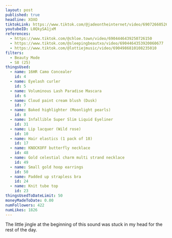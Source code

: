 ```yaml
---
layout: post
published: true
headline: XOXO
tiktokLink: https://www.tiktok.com/@jadeontheinternet/video/6907266052640492805
youtubeID: L0QkySA1jxM
references:
  - https://www.tiktok.com/@chloe.town/video/6904446439250726150
  - https://www.tiktok.com/@sleepingbeautxo/video/6904464353920060677
  - https://www.tiktok.com/@lottiejmusic/video/6904986810108235010
filters:
  - Beauty Mode
  - S8 (25)
thingsUsed:
  - name: 16HR Camo Concealer
    id: 4
  - name: Eyelash curler
    id: 5
  - name: Voluminous Lash Paradise Mascara
    id: 6
  - name: Cloud paint cream blush (Dusk)
    id: 7
  - name: Baked highlighter (Moonlight pearls)
    id: 8
  - name: Infallible Super Slim Liquid Eyeliner
    id: 31
  - name: Lip lacquer (Wild rose)
    id: 10
  - name: Hair elastics (1 pack of 18)
    id: 17
  - name: KNOCKOFF butterfly necklace
    id: 48
  - name: Gold celestial charm multi strand necklace
    id: 49
  - name: Small gold hoop earrings
    id: 50
  - name: Padded up strapless bra
    id: 24
  - name: Knit tube top
    id: 23
thingsUsedToDateLimit: 50
moneyMadeToDate: 0.00
numFollowers: 422
numLikes: 1826
---
```


The little jingle at the beginning of this sound was stuck in my head for the rest of the day.
